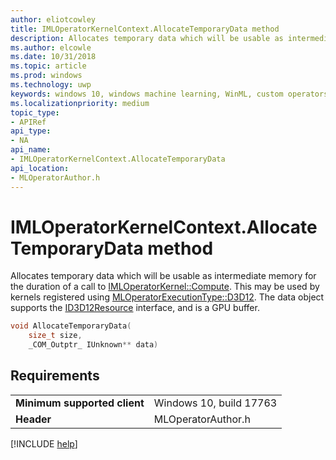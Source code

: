 ```yaml
---
author: eliotcowley
title: IMLOperatorKernelContext.AllocateTemporaryData method
description: Allocates temporary data which will be usable as intermediate memory for the duration of a call to **IMLOperatorKernel::Compute**.
ms.author: elcowle
ms.date: 10/31/2018
ms.topic: article
ms.prod: windows
ms.technology: uwp
keywords: windows 10, windows machine learning, WinML, custom operators, AllocateTemporaryData
ms.localizationpriority: medium
topic_type:
- APIRef
api_type:
- NA
api_name:
- IMLOperatorKernelContext.AllocateTemporaryData
api_location:
- MLOperatorAuthor.h
---
```


# IMLOperatorKernelContext.AllocateTemporaryData method

Allocates temporary data which will be usable as intermediate memory for the duration of a call to [IMLOperatorKernel::Compute](IMLOperatorKernel_Compute.md). This may be used by kernels registered using [MLOperatorExecutionType::D3D12](MLOperatorExecutionType.md). The data object supports the [ID3D12Resource](https://docs.microsoft.com/windows/desktop/api/d3d12/nn-d3d12-id3d12resource) interface, and is a GPU buffer.

```cpp
void AllocateTemporaryData(
    size_t size, 
    _COM_Outptr_ IUnknown** data)
```

## Requirements

| | |
|-|-|
| **Minimum supported client** | Windows 10, build 17763 |
| **Header** | MLOperatorAuthor.h |

[!INCLUDE [help](../includes/get-help.md)]
